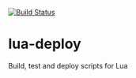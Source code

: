 [![Build Status](https://ci.sagrid.ac.za/buildStatus/icon?job=lua-deploy)](https://ci.sagrid.ac.za/job/lua-deploy/)

# lua-deploy

Build, test and deploy scripts for Lua
